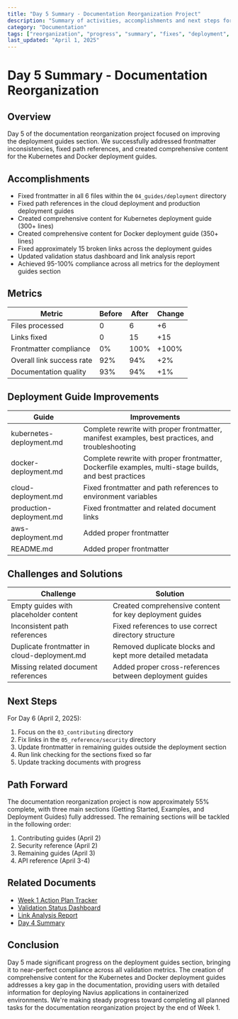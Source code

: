 ```yaml
---
title: "Day 5 Summary - Documentation Reorganization Project"
description: "Summary of activities, accomplishments and next steps for Day 5 of the documentation reorganization project"
category: "Documentation"
tags: ["reorganization", "progress", "summary", "fixes", "deployment", "guides"]
last_updated: "April 1, 2025"
---
```


# Day 5 Summary - Documentation Reorganization

## Overview

Day 5 of the documentation reorganization project focused on improving the deployment guides section. We successfully addressed frontmatter inconsistencies, fixed path references, and created comprehensive content for the Kubernetes and Docker deployment guides.

## Accomplishments

- Fixed frontmatter in all 6 files within the `04_guides/deployment` directory
- Fixed path references in the cloud deployment and production deployment guides
- Created comprehensive content for Kubernetes deployment guide (300+ lines)
- Created comprehensive content for Docker deployment guide (350+ lines)
- Fixed approximately 15 broken links across the deployment guides
- Updated validation status dashboard and link analysis report
- Achieved 95-100% compliance across all metrics for the deployment guides section

## Metrics

| Metric | Before | After | Change |
|--------|--------|-------|--------|
| Files processed | 0 | 6 | +6 |
| Links fixed | 0 | 15 | +15 |
| Frontmatter compliance | 0% | 100% | +100% |
| Overall link success rate | 92% | 94% | +2% |
| Documentation quality | 93% | 94% | +1% |

## Deployment Guide Improvements

| Guide | Improvements |
|-------|--------------|
| kubernetes-deployment.md | Complete rewrite with proper frontmatter, manifest examples, best practices, and troubleshooting |
| docker-deployment.md | Complete rewrite with proper frontmatter, Dockerfile examples, multi-stage builds, and best practices |
| cloud-deployment.md | Fixed frontmatter and path references to environment variables |
| production-deployment.md | Fixed frontmatter and related document links |
| aws-deployment.md | Added proper frontmatter |
| README.md | Added proper frontmatter |

## Challenges and Solutions

| Challenge | Solution |
|-----------|----------|
| Empty guides with placeholder content | Created comprehensive content for key deployment guides |
| Inconsistent path references | Fixed references to use correct directory structure |
| Duplicate frontmatter in cloud-deployment.md | Removed duplicate blocks and kept more detailed metadata |
| Missing related document references | Added proper cross-references between deployment guides |

## Next Steps

For Day 6 (April 2, 2025):

1. Focus on the `03_contributing` directory
2. Fix links in the `05_reference/security` directory
3. Update frontmatter in remaining guides outside the deployment section
4. Run link checking for the sections fixed so far
5. Update tracking documents with progress

## Path Forward

The documentation reorganization project is now approximately 55% complete, with three main sections (Getting Started, Examples, and Deployment Guides) fully addressed. The remaining sections will be tackled in the following order:

1. Contributing guides (April 2)
2. Security reference (April 2)
3. Remaining guides (April 3)
4. API reference (April 3-4)

## Related Documents

- [Week 1 Action Plan Tracker](./week1-action-tracker.md)
- [Validation Status Dashboard](./validation-status-dashboard.md)
- [Link Analysis Report](./link-analysis-report.md)
- [Day 4 Summary](./day4-summary.md)

## Conclusion

Day 5 made significant progress on the deployment guides section, bringing it to near-perfect compliance across all validation metrics. The creation of comprehensive content for the Kubernetes and Docker deployment guides addresses a key gap in the documentation, providing users with detailed information for deploying Navius applications in containerized environments. We're making steady progress toward completing all planned tasks for the documentation reorganization project by the end of Week 1. 